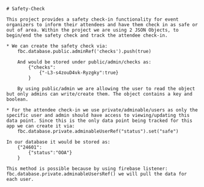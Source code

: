     # Safety-Check

    This project provides a safety check-in functionality for event organizers to inform their attendees and have them check in as safe or out of area. Within the project we are using 2 JSON Objects, to begin/end the safety check and track the attendee check-in.

    * We can create the safety check via:
        fbc.database.public.adminRef('checks').push(true)
    
        And would be stored under public/admin/checks as:
            {"checks":
                {"-L3-s4zouD4vk-Ryzgky":true}
            }
    
        By using public/admin we are allowing the user to read the object but only admins can write/create them. The object contains a key and boolean.

    * For the attendee check-in we use private/adminable/users as only the specific user and admin should have access to viewing/updating this data point. Since this is the only data point being tracked for this app we can create it via:
        fbc.database.private.adminableUserRef("status").set("safe")

    In our database it would be stored as:
        {"24601":
            {"status":"OOA"}
        }
    
    This method is possible because by using firebase listener: fbc.database.private.adminableUsersRef() we will pull the data for each user.








